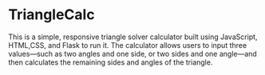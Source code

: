 # TriangleCalc
This is a simple, responsive triangle solver calculator built using JavaScript, HTML,CSS, and Flask to run it. The calculator allows users to input three values—such as two angles and one side, or two sides and one angle—and then calculates the remaining sides and angles of the triangle.
